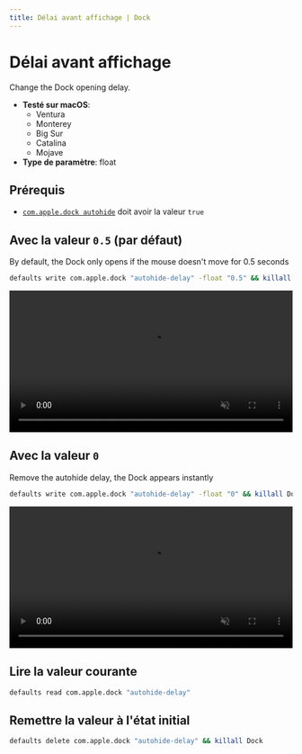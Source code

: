```yaml
---
title: Délai avant affichage | Dock
---
```


# Délai avant affichage

Change the Dock opening delay.

<!-- break lists -->

- **Testé sur macOS**:
  - Ventura
  - Monterey
  - Big Sur
  - Catalina
  - Mojave
- **Type de paramètre**: float

## Prérequis

- [`com.apple.dock autohide`](/fr/dock/autohide.md#avec-la-valeur-true) doit avoir la valeur `true`

## Avec la valeur `0.5` (par défaut)

By default, the Dock only opens if the mouse doesn't move for 0.5 seconds

```bash
defaults write com.apple.dock "autohide-delay" -float "0.5" && killall Dock
```

<video autoplay loop muted playsinline width="742" height="202" style="max-width: 100%; height: auto">
  <source src="../../dock/images/autohide-delay/0.5.mp4" type="video/mp4">
  Exemple avec la valeur 0.5
</video>

## Avec la valeur `0`

Remove the autohide delay, the Dock appears instantly

```bash
defaults write com.apple.dock "autohide-delay" -float "0" && killall Dock
```

<video autoplay loop muted playsinline width="742" height="202" style="max-width: 100%; height: auto">
  <source src="../../dock/images/autohide-delay/0.mp4" type="video/mp4">
  Exemple avec la valeur 0
</video>

## Lire la valeur courante

```bash
defaults read com.apple.dock "autohide-delay"
```

## Remettre la valeur à l'état initial

```bash
defaults delete com.apple.dock "autohide-delay" && killall Dock
```
